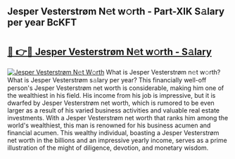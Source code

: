 ## Jesper Vesterstrøm N𝚎t w𝚘rth - Part-XIK S𝚊lary per year BcKFT

# <h2><a href="http://gc3cl9y.nevu.top/?p=Jesper+Vesterstr%c3%b8m">🔗 👉🔴 Jesper Vesterstrøm N𝚎t w𝚘rth - S𝚊lary</a></h2>

[![Jesper Vesterstrøm N𝚎t W𝚘rth](https://i.imgur.com/Oavwk0R.jpeg)](http://gc3cl9y.nevu.top/?p=Jesper+Vesterstr%c3%b8m)
What is Jesper Vesterstrøm n𝚎t w𝚘rth? What is Jesper Vesterstrøm s𝚊lary per year?
This financially well-off person's Jesper Vesterstrøm net worth is considerable, making him one of the wealthiest in his field. His income from his job is impressive, but it is dwarfed by Jesper Vesterstrøm net worth, which is rumored to be even larger as a result of his varied business activities and valuable real estate investments. With a Jesper Vesterstrøm net worth that ranks him among the world's wealthiest, this man is renowned for his business acumen and financial acumen. This wealthy individual, boasting a Jesper Vesterstrøm net worth in the billions and an impressive yearly income, serves as a prime illustration of the might of diligence, devotion, and monetary wisdom.
